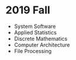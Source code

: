 # 2019 Fall
- System Software
- Applied Statistics
- Discrete Mathematics
- Computer Architecture
- File Processing